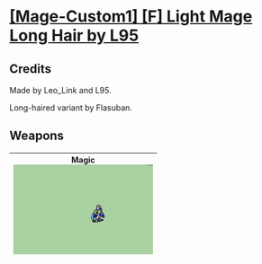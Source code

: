 # [\[Mage-Custom1\] \[F\] Light Mage Long Hair by L95](./)
## Credits

Made by Leo_Link and L95.

Long-haired variant by Flasuban.

## Weapons

| <b>Magic</b><br/><img alt="Magic animation" src="./6.%20Magic/Magic.gif"/> |
| :---: |
